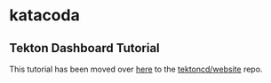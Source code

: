 # katacoda

## Tekton Dashboard Tutorial

This tutorial has been moved over [here](https://github.com/tektoncd/website/tree/master/tutorials/katacoda/tekton-dashboard)
to the [tektoncd/website](https://github.com/tektoncd/website) repo.
